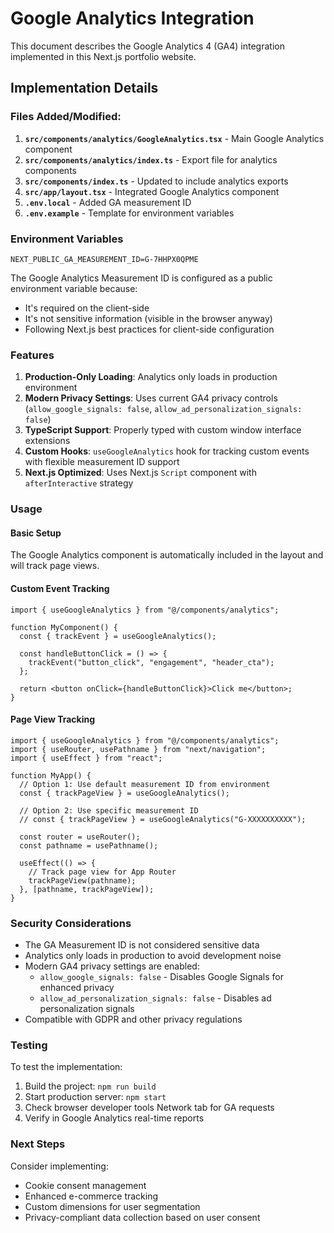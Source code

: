 # Google Analytics Integration

This document describes the Google Analytics 4 (GA4) integration implemented in this Next.js portfolio website.

## Implementation Details

### Files Added/Modified:

1. **`src/components/analytics/GoogleAnalytics.tsx`** - Main Google Analytics component
2. **`src/components/analytics/index.ts`** - Export file for analytics components
3. **`src/components/index.ts`** - Updated to include analytics exports
4. **`src/app/layout.tsx`** - Integrated Google Analytics component
5. **`.env.local`** - Added GA measurement ID
6. **`.env.example`** - Template for environment variables

### Environment Variables

```env
NEXT_PUBLIC_GA_MEASUREMENT_ID=G-7HHPX0QPME
```

The Google Analytics Measurement ID is configured as a public environment variable because:

- It's required on the client-side
- It's not sensitive information (visible in the browser anyway)
- Following Next.js best practices for client-side configuration

### Features

1. **Production-Only Loading**: Analytics only loads in production environment
2. **Modern Privacy Settings**: Uses current GA4 privacy controls (`allow_google_signals: false`, `allow_ad_personalization_signals: false`)
3. **TypeScript Support**: Properly typed with custom window interface extensions
4. **Custom Hooks**: `useGoogleAnalytics` hook for tracking custom events with flexible measurement ID support
5. **Next.js Optimized**: Uses Next.js `Script` component with `afterInteractive` strategy

### Usage

#### Basic Setup

The Google Analytics component is automatically included in the layout and will track page views.

#### Custom Event Tracking

```tsx
import { useGoogleAnalytics } from "@/components/analytics";

function MyComponent() {
  const { trackEvent } = useGoogleAnalytics();

  const handleButtonClick = () => {
    trackEvent("button_click", "engagement", "header_cta");
  };

  return <button onClick={handleButtonClick}>Click me</button>;
}
```

#### Page View Tracking

```tsx
import { useGoogleAnalytics } from "@/components/analytics";
import { useRouter, usePathname } from "next/navigation";
import { useEffect } from "react";

function MyApp() {
  // Option 1: Use default measurement ID from environment
  const { trackPageView } = useGoogleAnalytics();

  // Option 2: Use specific measurement ID
  // const { trackPageView } = useGoogleAnalytics("G-XXXXXXXXXX");

  const router = useRouter();
  const pathname = usePathname();

  useEffect(() => {
    // Track page view for App Router
    trackPageView(pathname);
  }, [pathname, trackPageView]);
}
```

### Security Considerations

- The GA Measurement ID is not considered sensitive data
- Analytics only loads in production to avoid development noise
- Modern GA4 privacy settings are enabled:
  - `allow_google_signals: false` - Disables Google Signals for enhanced privacy
  - `allow_ad_personalization_signals: false` - Disables ad personalization signals
- Compatible with GDPR and other privacy regulations

### Testing

To test the implementation:

1. Build the project: `npm run build`
2. Start production server: `npm start`
3. Check browser developer tools Network tab for GA requests
4. Verify in Google Analytics real-time reports

### Next Steps

Consider implementing:

- Cookie consent management
- Enhanced e-commerce tracking
- Custom dimensions for user segmentation
- Privacy-compliant data collection based on user consent
